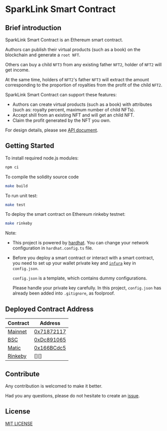 # SparkLink Smart Contract

## Brief introduction

SparkLink Smart Contract is an Ethereum smart contract.

Authors can publish their virtual products (such as a book) on the blockchain and generate a `root NFT`.

Others can buy a child `NFT3` from any existing father `NFT2`, holder of `NFT2` will get income.

At the same time, holders of `NFT2`'s father `NFT3` will extract the amount corresponding to the proportion of royalties from the profit of the child `NFT2`.

SparkLink Smart Contract can support these features:

- Authors can create virtual products (such as a book) with attributes (such as: royalty percent, maximum number of child NFTs).
- Accept shill from an existing NFT and will get an child NFT.
- Claim the profit generated by the NFT you own.

For design details, please see [API document](doc/SparkLink_API.md).

## Getting Started

To install required node.js modules:

```bash
npm ci
```

To compile the solidity source code

```bash
make build
```

To run unit test:

```bash
make test
```

To deploy the smart contract on Ethereum rinkeby testnet:

```bash
make rinkeby
```

Note:

- This project is powered by [hardhat](https://hardhat.org/).
  You can change your network configuration in `hardhat.config.ts` file.
- Before you deploy a smart contract or interact with a smart contract,
  you need to set up your wallet private key and [`infura`](https://infura.io/) key in `config.json`.

  `config.json` is a template, which contains dummy configurations.

  Please handle your private key carefully. In this project,
  `config.json` has already been added into `.gitignore`, as foolproof.

## Deployed Contract Address

| Contract               | Address                |
| ---------------------- | ---------------------- |
| [Mainnet][mainnet]     | [0x71872117][71872117] |
| [BSC][bscscan]         | [0xDc891065][Dc891065] |
| [Matic][matic]         | [0x166BCdc5][166BCdc5] |
| [Rinkeby][rinkeby]         | [][] |


[mainnet]: https://etherscan.io/
[ropsten]: https://ropsten.etherscan.io
[bscscan]: https://bscscan.com
[bsctest]: https://testnet.bscscan.com
[matic]: https://polygonscan.com
[mumbai]: https://explorer-mumbai.maticvigil.com
[166BCdc5]: https://polygonscan.com/address/0x166BCdc53BC8573448F37C66EF409f1Cb31450a2
[Dc891065]: https://www.bscscan.com/address/0xDc89106504f82642801dc43C8B545Ef7DA95ff2b
[71872117]: https://etherscan.io/address/0x7187211744c67F8cE89fEAc63b85D8D17417bDfE

[rinkeby]:https://rinkeby.etherscan.io/address/0x3Bdc8834cFB7E01cB27a31f4F02274bF2b27246C#code
## Contribute

Any contribution is welcomed to make it better.

Had you any questions, please do not hesitate to create an [issue](https://github.com/andy-at-mask/AirPod/issues).

## License

[MIT LICENSE](LICENSE)

